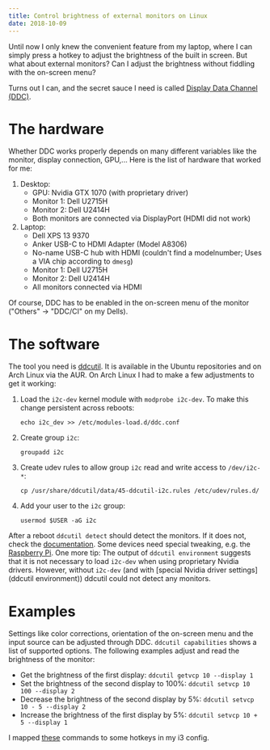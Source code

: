```yaml
---
title: Control brightness of external monitors on Linux
date: 2018-10-09
---
```


Until now I only knew the convenient feature from my laptop, where I can simply press a hotkey to adjust the brightness of the built in screen.
But what about external monitors?
Can I adjust the brightness without fiddling with the on-screen menu?

<!--more-->

Turns out I can, and the secret sauce I need is called [Display Data Channel (DDC)](https://en.wikipedia.org/wiki/Display_Data_Channel).


# The hardware

Whether DDC works properly depends on many different variables like the monitor, display connection, GPU,...
Here is the list of hardware that worked for me:

1. Desktop:
    * GPU: Nvidia GTX 1070 (with proprietary driver)
    * Monitor 1: Dell U2715H
    * Monitor 2: Dell U2414H
    * Both monitors are connected via DisplayPort (HDMI did not work)
2. Laptop:
    * Dell XPS 13 9370
    * Anker USB-C to HDMI Adapter (Model A8306)
    * No-name USB-C hub with HDMI (couldn't find a modelnumber; Uses a VIA chip according to `dmesg`)
    * Monitor 1: Dell U2715H
    * Monitor 2: Dell U2414H
    * All monitors connected via HDMI

Of course, DDC has to be enabled in the on-screen menu of the monitor ("Others" -> "DDC/CI" on my Dells).


# The software

The tool you need is [ddcutil](https://www.ddcutil.com/).
It is available in the Ubuntu repositories and on Arch Linux via the AUR.
On Arch Linux I had to make a few adjustments to get it working:

1. Load the `i2c-dev` kernel module with `modprobe i2c-dev`.
    To make this change persistent across reboots:
    ```
    echo i2c_dev >> /etc/modules-load.d/ddc.conf
    ```
2. Create group `i2c`:
    ```
    groupadd i2c
    ```
3. Create udev rules to allow group `i2c` read and write access to `/dev/i2c-*`:
    ```
    cp /usr/share/ddcutil/data/45-ddcutil-i2c.rules /etc/udev/rules.d/
    ```
3. Add your user to the `i2c` group:
    ```
    usermod $USER -aG i2c
    ```

After a reboot `ddcutil detect` should detect the monitors. If it does not, check the [documentation](https://www.ddcutil.com/config/).
Some devices need special tweaking, e.g. the [Raspberry Pi](https://www.ddcutil.com/raspberry/).
One more tip: The output of `ddcutil environment` suggests that it is not necessary to load `i2c-dev` when using proprietary Nvidia drivers.
However, without `i2c-dev` (and with [special Nvidia driver settings](ddcutil environment)) ddcutil could not detect any monitors.


# Examples

Settings like color corrections, orientation of the on-screen menu and the input source can be adjusted through DDC.
`ddcutil capabilities` shows a list of supported options.
The following examples adjust and read the brightness of the monitor:

* Get the brightness of the first display: `ddcutil getvcp 10 --display 1`
* Set the brightness of the second display to 100%: `ddcutil setvcp 10 100 --display 2`
* Decrease the brightness of the second display by 5%: `ddcutil setvcp 10 - 5 --display 2`
* Increase the brightness of the first display by 5%: `ddcutil setvcp 10 + 5 --display 1`

I mapped [these](https://github.com/woefe/dotfiles/blob/a8882e631eb84992d93610168bf4ec3d3f005556/i3/.config/i3/config#L178) commands to some hotkeys in my i3 config.

